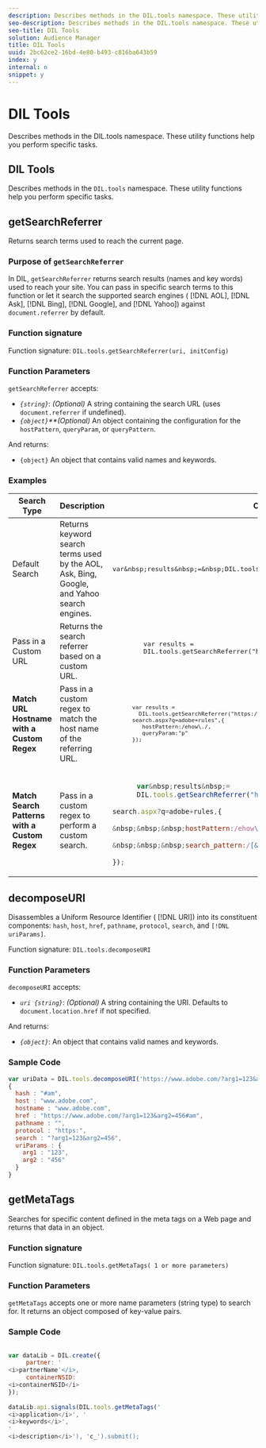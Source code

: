 ```yaml
---
description: Describes methods in the DIL.tools namespace. These utility functions help you perform specific tasks.
seo-description: Describes methods in the DIL.tools namespace. These utility functions help you perform specific tasks.
seo-title: DIL Tools
solution: Audience Manager
title: DIL Tools
uuid: 2bc62ce2-16bd-4e80-b493-c816ba643b59
index: y
internal: n
snippet: y
---
```


# DIL Tools

Describes methods in the DIL.tools namespace. These utility functions help you perform specific tasks.

## DIL Tools

Describes methods in the `DIL.tools` namespace. These utility functions help you perform specific tasks.

<!-- 

c_dil_functions.xml

 -->

## getSearchReferrer

Returns search terms used to reach the current page.

<!-- 

r_dil_get_search_referrer.xml

 -->

### Purpose of `getSearchReferrer`

In DIL, `getSearchReferrer` returns search results (names and key words) used to reach your site. You can pass in specific search terms to this function or let it search the supported search engines ( [!DNL AOL], [!DNL Ask], [!DNL Bing], [!DNL Google], and [!DNL Yahoo]) against `document.referrer` by default. 

### Function signature

Function signature: `DIL.tools.getSearchReferrer(uri, initConfig)`

### Function Parameters

`getSearchReferrer` accepts:

* *`{string}`*: *(Optional)* A string containing the search URL (uses `document.referrer` if undefined). 
* *`{object}`**(Optional)* An object containing the configuration for the `hostPattern`, `queryParam`, or `queryPattern`.

And returns:

* `{object}` An object that contains valid names and keywords.

### Examples

<table id="table_D035276601EC428295E4D619F05BB8D0"> 
 <thead> 
  <tr> 
   <th> Search Type </th> 
   <th> Description </th> 
   <th> Code Sample </th> 
  </tr> 
 </thead>
 <tbody> 
  <tr> 
   <td> Default Search</td> 
   <td> Returns keyword search terms used by the AOL, Ask, Bing, Google, and Yahoo search engines. </td> 
   <td>
      <pre>var&amp;nbsp;results&amp;nbsp;=&amp;nbsp;DIL.tools.getSearchReferrer();</pre> 
  </td>
  </tr> 
  <tr> 
   <td>Pass in a Custom URL</td> 
   <td>Returns the search referrer based on a custom URL.</td> 
   <td> 
  <pre>
        var&nbsp;results&nbsp;= 
        DIL.tools.getSearchReferrer("https://www.ehow.com/search.aspx?q=adobe+rules");
  </pre>
</td> 
  </tr> 
  <tr> 
   <td> <b>Match URL Hostname with a Custom Regex</b></td> 
   <td> Pass in a custom regex to match the host name of the referring URL. </td> 
   <td> 
<code><pre>
      var results = 
        DIL.tools.getSearchReferrer("https://www.ehow.com/
      search.aspx?q=adobe+rules",{ 
      &nbsp;&nbsp;&nbsp;hostPattern:/ehow\./, 
      &nbsp;&nbsp;&nbsp;queryParam:"p" 
      }); 
</pre></code>

  </td></tr> 
  <tr> 
   <td> <b>Match Search Patterns with a Custom Regex</b> </td> 
   <td> Pass in a custom regex to perform a custom search. </td> 
   <td> 

```javascript

      var&nbsp;results&nbsp;= 
      DIL.tools.getSearchReferrer("https://www.ehow.com/
     
search.aspx?q=adobe+rules,{ 
     
&nbsp;&nbsp;&nbsp;hostPattern:/ehow\./, 
     
&nbsp;&nbsp;&nbsp;search_pattern:/[&amp;\?]p=([^&amp;]+/ 
     
});

```

 </td> 
  </tr> 
 </tbody> 
</table>

## decomposeURI

Disassembles a Uniform Resource Identifier ( [!DNL URI]) into its constituent components: `hash`, `host`, `href`, `pathname`, `protocol`, `search`, and `[!DNL uriParams]`.

<!-- 

r_dil_decompose.xml

 -->

Function signature: `DIL.tools.decomposeURI`

### Function Parameters

`decomposeURI` accepts:

* *`uri {string}`*: *(Optional)* A string containing the URI. Defaults to `document.location.href` if not specified.

And returns:

* *`{object}`*: An object that contains valid names and keywords.

### Sample Code


```javascript
var uriData = DIL.tools.decomposeURI('https://www.adobe.com/?arg1=123&arg2=456#am'); 
{ 
  hash : "#am", 
  host : "www.adobe.com", 
  hostname : "www.adobe.com", 
  href : "https://www.adobe.com/?arg1=123&arg2=456#am", 
  pathname : "", 
  protocol : "https:", 
  search : "?arg1=123&arg2=456", 
  uriParams : { 
    arg1 : "123", 
    arg2 : "456" 
  } 
}
```

## getMetaTags

Searches for specific content defined in the meta tags on a Web page and returns that data in an object.

<!-- 

r_dil_get_metatags.xml

 -->

### Function signature

Function signature: `DIL.tools.getMetaTags( 1 or more parameters)`

### Function Parameters

`getMetaTags` accepts one or more name parameters (string type) to search for. It returns an object composed of key-value pairs.

### Sample Code

```javascript

var dataLib = DIL.create({ 
     partner: ' 
<i>partnerName'</i>, 
     containerNSID:  
<i>containerNSID</i> 
}); 
 
dataLib.api.signals(DIL.tools.getMetaTags(' 
<i>application</i>', ' 
<i>keywords</i>', 
' 
<i>description</i>'), 'c_').submit();

```
